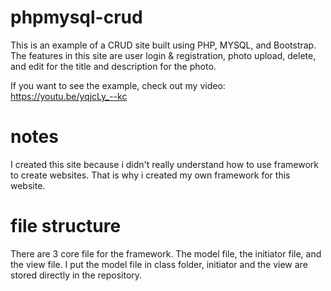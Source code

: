 # phpmysql-crud

This is an example of a CRUD site built using PHP, MYSQL, and Bootstrap. The features in this site are user login & registration, photo upload, delete, and edit for the title and description for the photo. 

If you want to see the example, check out my video: https://youtu.be/yqjcLy_--kc

# notes

I created this site because i didn't really understand how to use framework to create websites. That is why i created my own framework for this website.

# file structure

There are 3 core file for the framework. The model file, the initiator file, and the view file. I put the model file in class folder, initiator and the view are stored directly in the repository.

